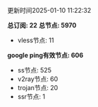 更新时间2025-01-10 11:22:32

**总订阅: 22**
**总节点: 5970**
- vless节点: 11

**google ping有效节点: 606**
- ss节点: 525
- v2ray节点: 60
- trojan节点: 20
- ssr节点: 1
